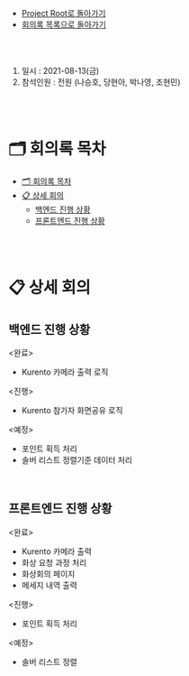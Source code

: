 - [Project Root로 돌아가기](../../README.md)
- [회의록 목록으로 돌아가기](../회의록.md)

<br><br>

1. 일시 : 2021-08-13(금)
2. 참석인원 : 전원 (나승호, 당현아, 박나영, 조현민) 

<br><br>

# 🗂 회의록 목차

- [🗂 회의록 목차](#-회의록-목차)
- [📋 상세 회의](#-상세-회의)
  - [백엔드 진행 상황](#백엔드-진행-상황)
  - [프론트엔드 진행 상황](#프론트엔드-진행-상황)

<br><br>

# 📋 상세 회의

## 백엔드 진행 상황

   <완료>

   - Kurento 카메라 출력 로직

   <진행>

   - Kurento 참가자 화면공유 로직

   <예정>

   - 포인트 획득 처리
- 솔버 리스트 정렬기준 데이터 처리

<br/>

## 프론트엔드 진행 상황

<완료> 

- Kurento 카메라 출력
- 화상 요청 과정 처리
- 화상회의 페이지
- 메세지 내역 출력

<진행>
- 포인트 획득 처리

<예정> 

- 솔버 리스트 정렬
